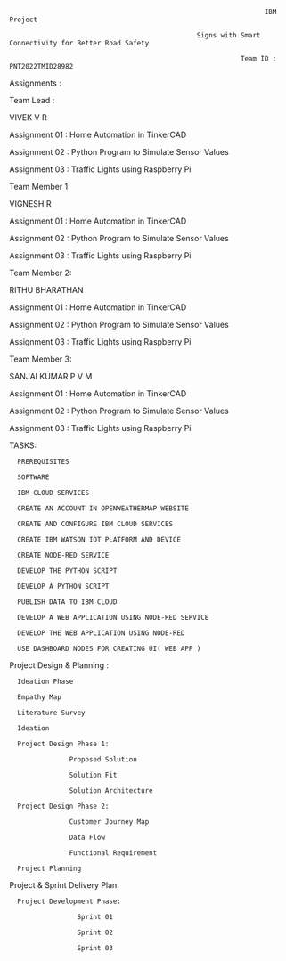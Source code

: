                                                                     IBM Project
   
                                                   Signs with Smart Connectivity for Better Road Safety

                                                              Team ID : PNT2022TMID28982

Assignments :

Team Lead :

VIVEK V R

  Assignment 01 : Home Automation in TinkerCAD

  Assignment 02 : Python Program to Simulate Sensor Values

  Assignment 03 : Traffic Lights using Raspberry Pi


Team Member 1:

VIGNESH R

  Assignment 01 : Home Automation in TinkerCAD

  Assignment 02 : Python Program to Simulate Sensor Values

  Assignment 03 : Traffic Lights using Raspberry Pi


Team Member 2:

RITHU BHARATHAN

  Assignment 01 : Home Automation in TinkerCAD

  Assignment 02 : Python Program to Simulate Sensor Values

  Assignment 03 : Traffic Lights using Raspberry Pi


Team Member 3:

SANJAI KUMAR P V M

  Assignment 01 : Home Automation in TinkerCAD

  Assignment 02 : Python Program to Simulate Sensor Values

  Assignment 03 : Traffic Lights using Raspberry Pi



TASKS:

      PREREQUISITES

      SOFTWARE

      IBM CLOUD SERVICES

      CREATE AN ACCOUNT IN OPENWEATHERMAP WEBSITE

      CREATE AND CONFIGURE IBM CLOUD SERVICES

      CREATE IBM WATSON IOT PLATFORM AND DEVICE

      CREATE NODE-RED SERVICE

      DEVELOP THE PYTHON SCRIPT

      DEVELOP A PYTHON SCRIPT

      PUBLISH DATA TO IBM CLOUD

      DEVELOP A WEB APPLICATION USING NODE-RED SERVICE

      DEVELOP THE WEB APPLICATION USING NODE-RED

      USE DASHBOARD NODES FOR CREATING UI( WEB APP )



Project Design & Planning :

      Ideation Phase

      Empathy Map

      Literature Survey

      Ideation

      Project Design Phase 1:

                   Proposed Solution

                   Solution Fit

                   Solution Architecture

      Project Design Phase 2:

                   Customer Journey Map

                   Data Flow

                   Functional Requirement

      Project Planning



Project & Sprint Delivery Plan:

      Project Development Phase:

                     Sprint 01

                     Sprint 02

                     Sprint 03
